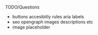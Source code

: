 TODO/Questions

- buttons accesibitly rules aria labels
- seo opengraph images descriptions etc
- image placeholder
